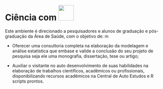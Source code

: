 <h1> Ciência com <img src="https://raw.githubusercontent.com/FortAwesome/Font-Awesome/6.x/svgs/solid/r-project.svg" width="50" height="50"> </h1>

Este ambiente é direcionado a pesquisadores e alunos de graduação e pós-graduação da Área de Saúde, com o objetivo de:
m
* Oferecer uma consultoria completa na elaboração da modelagem e análise estatística que embase e valide a conclusão do seu projeto de pesquisa seja ele uma monografia, dissertação, tese ou artigo;

* Auxiliar o visitante no auto desenvolvimento de suas habilidades na elaboração de trabalhos científicos, acadêmicos ou profissionais, disponibilizando recursos acadêmicos na Central de Auto Estudos e R scripts prontos.
